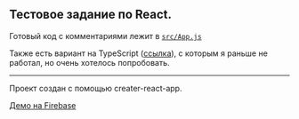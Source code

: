 ## Тестовое задание по React.

Готовый код с комментариями лежит в [`src/App.js`](https://github.com/vzhurbin/aventica-test/blob/master/src/App.js)

Также есть вариант на TypeScript ([ссылка](https://github.com/vzhurbin/aventica-test-ts/blob/master/src/App.tsx)), с которым я раньше не работал, но очень хотелось попробовать.

---
Проект создан с помощью creater-react-app.

[Демо на Firebase](https://aventica-test-vzhurbin.firebaseapp.com)


